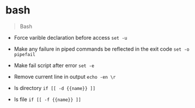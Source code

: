 # bash

> Bash

- Force varible declaration before access
`set -u`

- Make any failure in piped commands be reflected in the exit code
`set -o pipefail`

- Make fail script after error
`set -e`

- Remove current line in output
`echo -en \r`

- Is directory
`if [[ -d {{name}} ]]`

- Is file
`if [[ -f {{name}} ]]`
